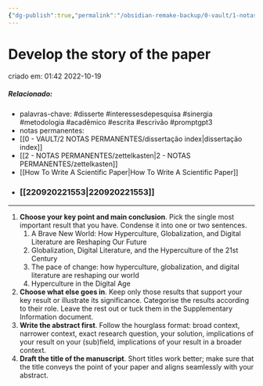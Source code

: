 ```yaml
---
{"dg-publish":true,"permalink":"/obsidian-remake-backup/0-vault/1-notas-literais/insight-pensamento-e-meditacao/develop-the-story-of-the-paper/","tags":["disserte","interessesdepesquisa","sinergia","metodologia","acadêmico","escrita","escrivão","promptgpt3"],"dgHomeLink":true,"dgShowLocalGraph":true,"dgShowFileTree":true,"dgEnableSearch":true,"noteIcon":""}
---
```


# Develop the story of the paper
criado em: 01:42 2022-10-19
##### Relacionado:
- palavras-chave: #disserte #interessesdepesquisa #sinergia #metodologia #acadêmico #escrita #escrivão #promptgpt3 
- notas permanentes: 
- [[0 - VAULT/2 NOTAS PERMANENTES/dissertação index\|dissertação index]]
- [[2 - NOTAS PERMANENTES/zettelkasten\|2 - NOTAS PERMANENTES/zettelkasten]]
- [[How To Write A Scientific Paper\|How To Write A Scientific Paper]]
- ### [[220920221553\|220920221553]]
---
1. **Choose your key point and main conclusion**. Pick the single most important result that you have. Condense it into one or two sentences. 
	1. A Brave New World: How Hyperculture, Globalization, and Digital Literature are Reshaping Our Future
	2. Globalization, Digital Literature, and the Hyperculture of the 21st Century
	3. The pace of change: how hyperculture, globalization, and digital literature are reshaping our world
	4. Hyperculture in the Digital Age
2. **Choose what else goes in**. Keep only those results that support your key result or illustrate its significance. Categorise the results according to their role. Leave the rest out or tuck them in the Supplementary Information document. 
3. **Write the abstract first**. Follow the hourglass format: broad context, narrower context, exact research question, your solution, implications of your result on your (sub)field, implications of your result in a broader context. 
4. **Draft the title of the manuscript**. Short titles work better; make sure that the title conveys the point of your paper and aligns seamlessly with your abstract.
